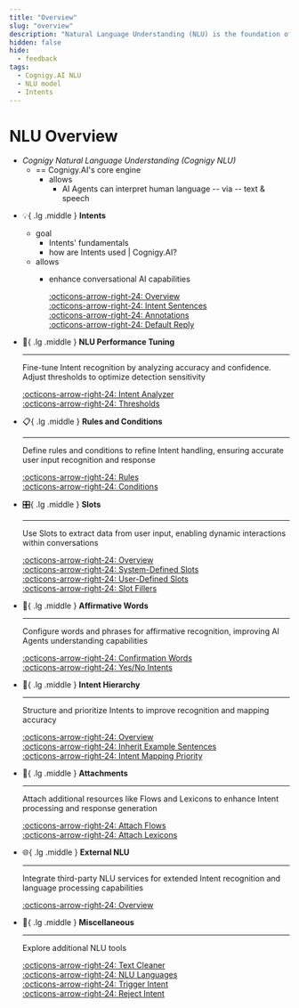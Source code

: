 ```yaml
---
title: "Overview"
slug: "overview"
description: "Natural Language Understanding (NLU) is the foundation of Cognigy AI Agents, powered by the cutting-edge Cognigy NLU engine, setting the standard in the industry."
hidden: false
hide:
  - feedback
tags: 
  - Cognigy.AI NLU
  - NLU model
  - Intents
---
```


# NLU Overview

* _Cognigy Natural Language Understanding (Cognigy NLU)_
  * == Cognigy.AI's core engine
    * allows
      * AI Agents can interpret human language -- via -- text & speech

<div class="grid cards" markdown>

- :bulb:{ .lg .middle } __Intents__
  - goal
    - Intents' fundamentals
    - how are Intents used | Cognigy.AI?
  - allows
    - enhance conversational AI capabilities 

      [:octicons-arrow-right-24: Overview](intents/overview.md)<br>
      [:octicons-arrow-right-24: Intent Sentences](intents/example-sentences.md)<br>
      [:octicons-arrow-right-24: Annotations](intents/annotations.md)<br>
      [:octicons-arrow-right-24: Default Reply](intents/default-reply.md)<br>

-   :brain:{ .lg .middle } __NLU Performance Tuning__

    ---

    Fine-tune Intent recognition by analyzing accuracy and confidence. Adjust thresholds to optimize detection sensitivity

    [:octicons-arrow-right-24: Intent Analyzer](intents/intent-analyzer.md)<br>
    [:octicons-arrow-right-24: Thresholds](intents/thresholds.md)<br>

-   :clipboard:{ .lg .middle } __Rules and Conditions__

    ---

    Define rules and conditions to refine Intent handling, ensuring accurate user input recognition and response

    [:octicons-arrow-right-24: Rules](intents/rules.md)<br>
    [:octicons-arrow-right-24: Conditions](intents/conditions.md)<br>

-   :control_knobs:{ .lg .middle } __Slots__

    ---

    Use Slots to extract data from user input, enabling dynamic interactions within conversations

    [:octicons-arrow-right-24: Overview](slots/overview.md)<br>
    [:octicons-arrow-right-24: System-Defined Slots](slots/system-defined.md)<br>
    [:octicons-arrow-right-24: User-Defined Slots](slots/user-defined/overview.md)<br>
    [:octicons-arrow-right-24: Slot Fillers](slot-fillers.md)<br>

-   :speech_balloon:{ .lg .middle } __Affirmative Words__

    ---

    Configure words and phrases for affirmative recognition, improving AI Agents understanding capabilities

    [:octicons-arrow-right-24: Confirmation Words](intents/confirmation-words.md)<br>
    [:octicons-arrow-right-24: Yes/No Intents](intents/yes-no-intents.md)<br>

-   :file_folder:{ .lg .middle } __Intent Hierarchy__

    ---

    Structure and prioritize Intents to improve recognition and mapping accuracy

    [:octicons-arrow-right-24: Overview](intents/intent-hierarchy/overview.md)<br>
    [:octicons-arrow-right-24: Inherit Example Sentences](intents/intent-hierarchy/inherit-child-example-sentences.md)<br>
    [:octicons-arrow-right-24: Intent Mapping Priority](intents/intent-hierarchy/intent-mapping-priority.md)<br>

-   :paperclip:{ .lg .middle } __Attachments__

    ---

    Attach additional resources like Flows and Lexicons to enhance Intent processing and response generation

    [:octicons-arrow-right-24: Attach Flows](attachments.md)<br>
    [:octicons-arrow-right-24: Attach Lexicons](attachments.md)<br>

-   :globe_with_meridians:{ .lg .middle } __External NLU__

    ---

    Integrate third-party NLU services for extended Intent recognition and language processing capabilities

    [:octicons-arrow-right-24: Overview](external/overview.md)<br>

-   :wrench:{ .lg .middle } __Miscellaneous__

    ---

    Explore additional NLU tools

    [:octicons-arrow-right-24: Text Cleaner](text-cleaner.md)<br>
    [:octicons-arrow-right-24: NLU Languages](language-support.md)<br>
    [:octicons-arrow-right-24: Trigger Intent](intents/trigger-intent.md)<br>
    [:octicons-arrow-right-24: Reject Intent](intents/reject-intent.md)

</div>
